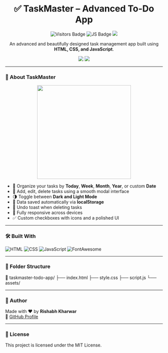<h1 align="center">✅ TaskMaster – Advanced To-Do App</h1>

<p align="center">
  <img src="https://komarev.com/ghpvc/?username=Rixhabh-k&label=Visitors&style=flat-square&color=blue" alt="Visitors Badge"/>
  <img src="https://img.shields.io/badge/Made%20With-JavaScript-yellow?style=flat-square&logo=javascript" alt="JS Badge"/>
  <img src="https://img.shields.io/badge/Status-Completed-brightgreen?style=flat-square"/>
</p>

<p align="center">
   An advanced and beautifully designed task management app built using <strong>HTML, CSS, and JavaScript</strong>.
</p>

<p align="center">
  <a href="https://taskmaster-to-do-app.netlify.app/" target="_blank"><img src="https://img.shields.io/badge/🔗-Live Demo-blue?style=for-the-badge"></a>
  <a href="https://github.com/Rixhabh-k" target="_blank"><img src="https://img.shields.io/badge/-GitHub-black?style=for-the-badge&logo=github"></a>
</p>

---

### 📌 About TaskMaster

<p align="center">
  <img src="https://user-images.githubusercontent.com/74038190/212484041-0f28ef57-d6a4-48de-b55e-8b86c78b84c7.gif" width="300"/>
</p>

- 📅 Organize your tasks by **Today**, **Week**, **Month**, **Year**, or custom **Date**
- 📝 Add, edit, delete tasks using a smooth modal interface
- 🌗 Toggle between **Dark and Light Mode**
- 💾 Data saved automatically via **localStorage**
- 🧠 Undo toast when deleting tasks
- 📱 Fully responsive across devices
- ✅ Custom checkboxes with icons and a polished UI

---

### 🛠 Built With

![HTML](https://img.shields.io/badge/HTML-E34F26?style=flat-square&logo=html5&logoColor=white)
![CSS](https://img.shields.io/badge/CSS-1572B6?style=flat-square&logo=css3&logoColor=white)
![JavaScript](https://img.shields.io/badge/JavaScript-F7DF1E?style=flat-square&logo=javascript&logoColor=black)
![FontAwesome](https://img.shields.io/badge/FontAwesome-528DD7?style=flat-square&logo=fontawesome&logoColor=white)

---

### 📂 Folder Structure

📁 taskmaster-todo-app/
├── index.html
├── style.css
├── script.js
└── assets/


---

### 🚀 Author

Made with ❤️ by **Rishabh Kharwar**  
🔗 [GitHub Profile](https://github.com/Rixhabh-k)

---

### 📄 License

This project is licensed under the MIT License.
